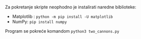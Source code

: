 Za pokretanje skripte neophodno je instalirati naredne biblioteke:
- Matplotlib : `python -m pip install -U matplotlib`
- NumPy: `pip install numpy`  

Program se pokreće komandom `python3 two_cannons.py`
